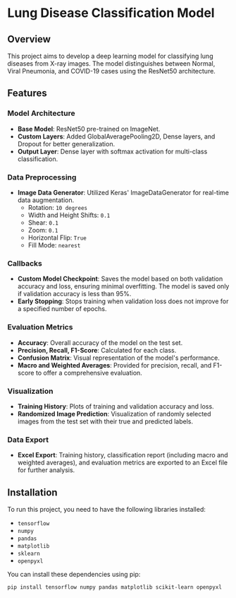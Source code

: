 # Lung Disease Classification Model

## Overview
This project aims to develop a deep learning model for classifying lung diseases from X-ray images. The model distinguishes between Normal, Viral Pneumonia, and COVID-19 cases using the ResNet50 architecture.

## Features

### Model Architecture
- **Base Model**: ResNet50 pre-trained on ImageNet.
- **Custom Layers**: Added GlobalAveragePooling2D, Dense layers, and Dropout for better generalization.
- **Output Layer**: Dense layer with softmax activation for multi-class classification.

### Data Preprocessing
- **Image Data Generator**: Utilized Keras' ImageDataGenerator for real-time data augmentation.
  - Rotation: `10 degrees`
  - Width and Height Shifts: `0.1`
  - Shear: `0.1`
  - Zoom: `0.1`
  - Horizontal Flip: `True`
  - Fill Mode: `nearest`

### Callbacks
- **Custom Model Checkpoint**: Saves the model based on both validation accuracy and loss, ensuring minimal overfitting. The model is saved only if validation accuracy is less than 95%.
- **Early Stopping**: Stops training when validation loss does not improve for a specified number of epochs.

### Evaluation Metrics
- **Accuracy**: Overall accuracy of the model on the test set.
- **Precision, Recall, F1-Score**: Calculated for each class.
- **Confusion Matrix**: Visual representation of the model's performance.
- **Macro and Weighted Averages**: Provided for precision, recall, and F1-score to offer a comprehensive evaluation.

### Visualization
- **Training History**: Plots of training and validation accuracy and loss.
- **Randomized Image Prediction**: Visualization of randomly selected images from the test set with their true and predicted labels.

### Data Export
- **Excel Export**: Training history, classification report (including macro and weighted averages), and evaluation metrics are exported to an Excel file for further analysis.

## Installation
To run this project, you need to have the following libraries installed:
- `tensorflow`
- `numpy`
- `pandas`
- `matplotlib`
- `sklearn`
- `openpyxl`

You can install these dependencies using pip:
```bash
pip install tensorflow numpy pandas matplotlib scikit-learn openpyxl


